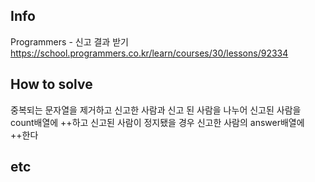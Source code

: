 ## Info
Programmers - 신고 결과 받기 https://school.programmers.co.kr/learn/courses/30/lessons/92334

## How to solve
중복되는 문자열을 제거하고 신고한 사람과 신고 된 사람을 나누어 신고된 사람을 count배열에 ++하고 신고된 사람이 정지됐을 경우 신고한 사람의 answer배열에 ++한다
## etc